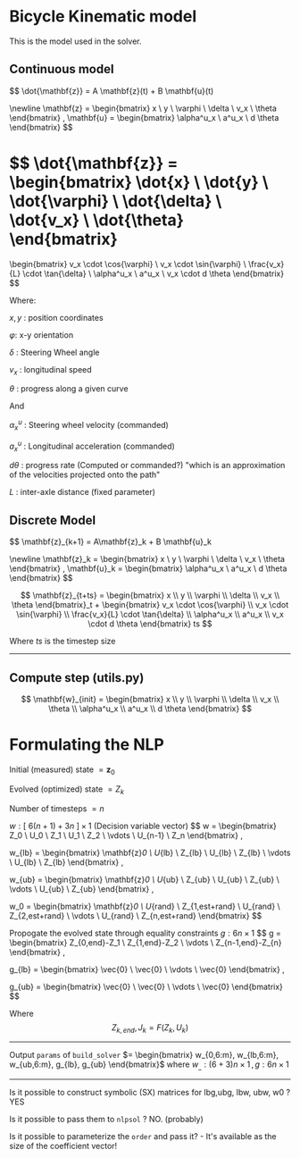 # Bicycle Kinematic model

This is the model used in the solver.

## Continuous model
$$
\dot{\mathbf{z}} = A \mathbf{z}(t) + B \mathbf{u}(t)

\newline
\mathbf{z} = 
\begin{bmatrix}
x \\ y \\ \varphi \\ \delta \\ v_x \\ \theta
\end{bmatrix}
,
\mathbf{u} =
\begin{bmatrix}
\alpha^u_x \\ a^u_x \\ d \theta
\end{bmatrix}
$$


$$
\dot{\mathbf{z}} =
\begin{bmatrix}
\dot{x} \\ \dot{y} \\ \dot{\varphi} \\ \dot{\delta} \\ \dot{v_x} \\ \dot{\theta}
\end{bmatrix}
=
\begin{bmatrix}
v_x \cdot \cos{\varphi} \\
v_x \cdot \sin{\varphi} \\
\frac{v_x}{L} \cdot \tan{\delta} \\
\alpha^u_x \\
a^u_x \\
v_x \cdot d \theta
\end{bmatrix} 
$$

Where:

$x,y$ : position coordinates

$\varphi$: x-y orientation

$\delta$ : Steering Wheel angle

$v_x$ : longitudinal speed

$\theta$ : progress along a given curve

And 

$\alpha^u_x$ : Steering wheel velocity (commanded)

$a^u_x$ : Longitudinal acceleration (commanded)

$d \theta$ : progress rate (Computed or commanded?)
"which is an approximation of the velocities projected onto the path"
 
$L$ : inter-axle distance (fixed parameter)
## Discrete Model
$$
\mathbf{z}_{k+1} = A\mathbf{z}_k + B \mathbf{u}_k


\newline
\mathbf{z}_k = 
\begin{bmatrix}
x \\ y \\ \varphi \\ \delta \\ v_x \\ \theta
\end{bmatrix}
,
\mathbf{u}_k =
\begin{bmatrix}
\alpha^u_x \\ a^u_x \\ d \theta
\end{bmatrix}
$$

$$
\mathbf{z}_{t+ts} =
\begin{bmatrix}
x \\ y \\ \varphi \\ \delta \\ v_x \\ \theta
\end{bmatrix}_t
+
\begin{bmatrix}
v_x \cdot \cos{\varphi} \\
v_x \cdot \sin{\varphi} \\
\frac{v_x}{L} \cdot \tan{\delta} \\
\alpha^u_x \\
a^u_x \\
v_x \cdot d \theta
\end{bmatrix}
ts
$$

Where $ts$ is the timestep size

---

## Compute step (utils.py)

$$
\mathbf{w}_{init} =
\begin{bmatrix}
x \\ y \\ \varphi \\ \delta \\ v_x \\ \theta \\ \alpha^u_x \\ a^u_x \\ d \theta
\end{bmatrix}
$$

# Formulating the NLP
Initial (measured) state $= \mathbf{z}_0$

Evolved (optimized) state $= Z_k$

Number of timesteps $= n$

$w : [\ 6(n+1) + 3n\ ] \times 1$ (Decision variable vector)
$$
w = \begin{bmatrix}
Z_0 \\ U_0 \\ Z_1 \\ U_1 \\ Z_2 \\
\vdots \\
U_{n-1} \\ Z_n
\end{bmatrix} ,


w_{lb} = \begin{bmatrix}
\mathbf{z}_0 \\ U_{lb} \\ Z_{lb} \\ U_{lb} \\ Z_{lb} \\
\vdots \\ U_{lb} \\ Z_{lb}
\end{bmatrix} ,

w_{ub} = \begin{bmatrix}
\mathbf{z}_0 \\ U_{ub} \\ Z_{ub} \\ U_{ub} \\ Z_{ub} \\
\vdots \\  U_{ub} \\ Z_{ub}
\end{bmatrix} ,

w_0 = \begin{bmatrix}
\mathbf{z}_0 \\ U_{rand} \\ Z_{1,est+rand} \\ U_{rand} \\ Z_{2,est+rand} \\
\vdots \\
U_{rand} \\ Z_{n,est+rand}
\end{bmatrix}
$$

Propogate the evolved state through equality constraints $g: 6n \times 1$
$$
g = \begin{bmatrix}
Z_{0,end}-Z_1 \\ Z_{1,end}-Z_2 \\
\vdots \\
Z_{n-1,end}-Z_{n}
\end{bmatrix} ,

g_{lb} = \begin{bmatrix}
\vec{0} \\ \vec{0} \\
\vdots \\
\vec{0}
\end{bmatrix} ,

g_{ub} = \begin{bmatrix}
\vec{0} \\ \vec{0} \\
\vdots \\
\vec{0}
\end{bmatrix}
$$

Where
$$
Z_{k,end}, J_k= F(Z_k, U_k)
$$

---

Output `params` of `build_solver` $= \begin{bmatrix}
w_{0,6:m}, w_{lb,6:m}, w_{ub,6:m}, g_{lb}, g_{ub} 
\end{bmatrix}$
where $w_\_ : (6+3)n \times 1 \,, g: 6n \times 1$

---

Is it possible to construct symbolic (SX) matrices for lbg,ubg, lbw, ubw, w0 ?
YES

Is it possible to pass them to `nlpsol` ?
NO. (probably)

Is it possible to parameterize the `order` and pass it?
    - It's available as the size of the coefficient vector!